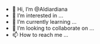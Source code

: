 - 👋 Hi, I’m @Aldiardiana
- 👀 I’m interested in ...
- 🌱 I’m currently learning ...
- 💞️ I’m looking to collaborate on ...
- 📫 How to reach me ...

<!---
Aldiardiana/Aldiardiana is a ✨ special ✨ repository because its `README.md` (this file) appears on your GitHub profile.
You can click the Preview link to take a look at your changes.
--->
